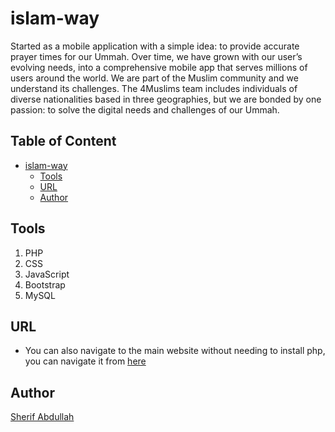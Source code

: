 # islam-way

Started as a mobile application with a simple idea: to provide accurate prayer times for our Ummah. Over time, we have grown with our user’s evolving needs, into a comprehensive mobile app that serves millions of users around the world. We are part of the Muslim community and we understand its challenges. The 4Muslims team includes individuals of diverse nationalities based in three geographies, but we are bonded by one passion: to solve the digital needs and challenges of our Ummah.



## Table of Content
- [islam-way](#islam-way)
  * [Tools](#tools)
  * [URL](#url)
  * [Author](#author)

## Tools
1. PHP
2. CSS
3. JavaScript
4. Bootstrap
5. MySQL


## URL
* You can also navigate to the main website without needing to install php, you can navigate it from [here](http://4muslims.epizy.com)

## Author
[Sherif Abdullah](https://github.com/sherifabdallah)
